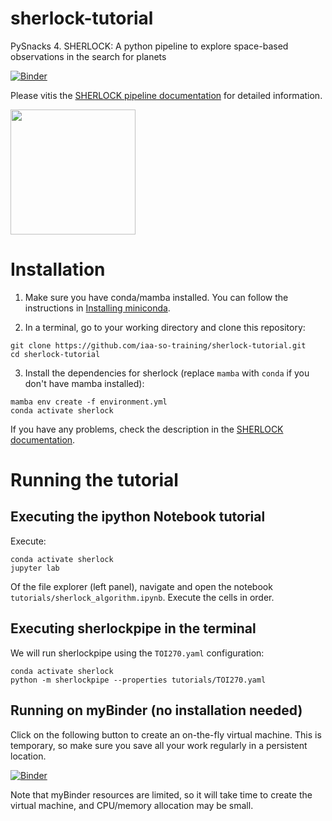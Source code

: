 # sherlock-tutorial
PySnacks 4. SHERLOCK: A python pipeline to explore space-based observations in the search for planets

[![Binder](https://mybinder.org/badge_logo.svg)](https://mybinder.org/v2/gh/iaa-so-training/sherlock-tutorial/HEAD)

Please vitis the [SHERLOCK pipeline documentation](https://sherlockpipe.readthedocs.io/en/latest/) for detailed information.

<img src="https://github.com/iaa-so-training/sherlock-tutorial/assets/1053066/4f4c8113-cb8c-41c0-b5a4-48c89bd2b6a8" width="200">

# Installation

1. Make sure you have conda/mamba installed. You can follow the instructions in [Installing miniconda](https://droplets-spsrc.readthedocs.io/conda/#installing-miniconda).

2. In a terminal, go to your working directory and clone this repository:

```
git clone https://github.com/iaa-so-training/sherlock-tutorial.git
cd sherlock-tutorial
```

3. Install the dependencies for sherlock (replace `mamba` with `conda` if you don't have mamba installed):
```
mamba env create -f environment.yml
conda activate sherlock
```

If you have any problems, check the description in the [SHERLOCK documentation](https://sherlock-ph.readthedocs.io/en/latest/installation.html).

# Running the tutorial
## Executing the ipython Notebook tutorial

Execute:
```
conda activate sherlock
jupyter lab
```

Of the file explorer (left panel), navigate and open the notebook `tutorials/sherlock_algorithm.ipynb`. Execute the cells in order.

## Executing sherlockpipe in the terminal
We will run sherlockpipe using the `TOI270.yaml` configuration:

```
conda activate sherlock
python -m sherlockpipe --properties tutorials/TOI270.yaml
```

## Running on myBinder (no installation needed)

Click on the following button to create an on-the-fly virtual machine. This is temporary, so make sure you save all your work regularly in a persistent location.

[![Binder](https://mybinder.org/badge_logo.svg)](https://mybinder.org/v2/gh/iaa-so-training/sherlock-tutorial/HEAD)

Note that myBinder resources are limited, so it will take time to create the virtual machine, and CPU/memory allocation may be small.
